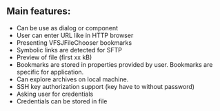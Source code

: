 ## Main features: ##
  * Can be use as dialog or component
  * User can enter URL like in HTTP browser
  * Presenting VFSJFileChooser bookmarks
  * Symbolic links are detected for SFTP
  * Preview of file (first xx kB)
  * Bookmarks are stored in properties provided by user. Bookmarks are specific for application.
  * Can explore archives on local machine.
  * SSH key authorization support (key have to without password)
  * Asking user for credentials
  * Credentials can be stored in file
